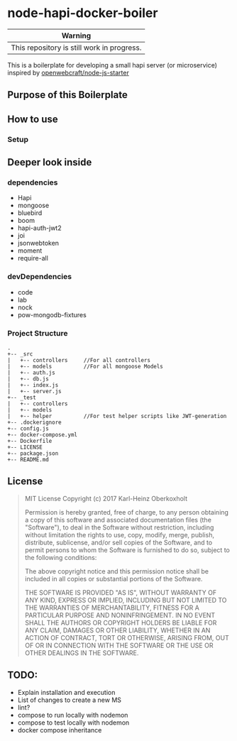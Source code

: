 # node-hapi-docker-boiler

| Warning |
| --- |
|This repository is still work in progress.

This is a boilerplate for developing a small hapi server (or microservice) inspired by [openwebcraft/node-js-starter](https://github.com/openwebcraft/nodejs-docker-starter)

## Purpose of this Boilerplate

## How to use

### Setup

## Deeper look inside

### dependencies

* Hapi
* mongoose
* bluebird
* boom
* hapi-auth-jwt2
* joi
* jsonwebtoken
* moment
* require-all

### devDependencies

* code
* lab
* nock
* pow-mongodb-fixtures



### Project Structure

```
.
+-- _src
|   +-- controllers     //For all controllers
|   +-- models          //For all mongoose Models
|   +-- auth.js
|   +-- db.js
|   +-- index.js
|   +-- server.js
+-- _test
|   +-- controllers
|   +-- models
|   +-- helper          //For test helper scripts like JWT-generation
+-- .dockerignore
+-- config.js
+-- docker-compose.yml
+-- Dockerfile
+-- LICENSE
+-- package.json
+-- README.md

```

## License 

>MIT License
>Copyright (c) 2017 Karl-Heinz Oberkoxholt
>
>Permission is hereby granted, free of charge, to any person obtaining a copy of this software and associated documentation files (the "Software"), to deal in the Software without restriction, including without limitation the rights to use, copy, modify, merge, publish, distribute, sublicense, and/or sell copies of the Software, and to permit persons to whom the Software is furnished to do so, subject to the following conditions:
>
>The above copyright notice and this permission notice shall be included in all copies or substantial portions of the Software.
>
>THE SOFTWARE IS PROVIDED "AS IS", WITHOUT WARRANTY OF ANY KIND, EXPRESS OR IMPLIED, INCLUDING BUT NOT LIMITED TO THE WARRANTIES OF MERCHANTABILITY, FITNESS FOR A PARTICULAR PURPOSE AND NONINFRINGEMENT. IN NO EVENT SHALL THE AUTHORS OR COPYRIGHT HOLDERS BE LIABLE FOR ANY CLAIM, DAMAGES OR OTHER LIABILITY, WHETHER IN AN ACTION OF CONTRACT, TORT OR OTHERWISE, ARISING FROM, OUT OF OR IN CONNECTION WITH THE SOFTWARE OR THE USE OR OTHER DEALINGS IN THE SOFTWARE.



## TODO:
* Explain installation and execution
* List of changes to create a new MS
* lint?
* compose to run locally with nodemon
* compose to test locally with nodemon
* docker compose inheritance






